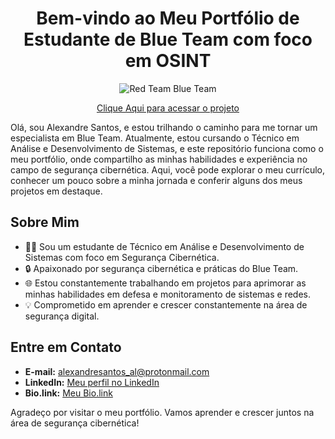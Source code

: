 <h1 align="center">Bem-vindo ao Meu Portfólio de Estudante de Blue Team com foco em OSINT</h1>

<p align="center">
  <img src="assets/img/Screenshot 2023-11-04 at 09.44.03.png" alt="Red Team Blue Team">
</p>

<p align="center">
  <a href="https://alexandresantos.vercel.app" target="_blank">Clique Aqui para acessar o projeto</a>
</p>

Olá, sou Alexandre Santos, e estou trilhando o caminho para me tornar um especialista em Blue Team. Atualmente, estou cursando o Técnico em Análise e Desenvolvimento de Sistemas, e este repositório funciona como o meu portfólio, onde compartilho as minhas habilidades e experiência no campo de segurança cibernética. Aqui, você pode explorar o meu currículo, conhecer um pouco sobre a minha jornada e conferir alguns dos meus projetos em destaque.

## Sobre Mim

- 👨‍💻 Sou um estudante de Técnico em Análise e Desenvolvimento de Sistemas com foco em Segurança Cibernética.
- 🔒 Apaixonado por segurança cibernética e práticas do Blue Team.
- 🌐 Estou constantemente trabalhando em projetos para aprimorar as minhas habilidades em defesa e monitoramento de sistemas e redes.
- 💡 Comprometido em aprender e crescer constantemente na área de segurança digital.

## Entre em Contato

- **E-mail:** [alexandresantos_al@protonmail.com](mailto:alexandresantos_al@protonmail.com)
- **LinkedIn:** [Meu perfil no LinkedIn](https://www.linkedin.com/in/alexandresantosal/)
- **Bio.link:** [Meu Bio.link](https://linktr.ee/alexandresantosal)

Agradeço por visitar o meu portfólio. Vamos aprender e crescer juntos na área de segurança cibernética!
